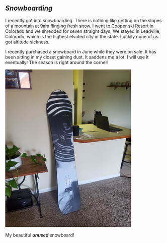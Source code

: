 ## *Snowboarding*

I recently got into snowboarding. There is nothing like getting on the slopes of a mountain at 9am flinging fresh snow. I went to Cooper ski Resort in Colorado and we shredded for seven straight days. We stayed in Leadville, Colorado, which is the highest elvated city in the state. Luckily none of us got altitude sickness. 

 I recently purchased a snowboard in June while they were on sale. It has been sitting in my closet gaining dust. It saddens me a lot. I will use it eventually! The season is right around the corner! 

 <img src="Snowboard.jpg" alt="snowboarding" style="height: 500px; width:400px;"/>

My beautiful ***unused*** snowboard!
